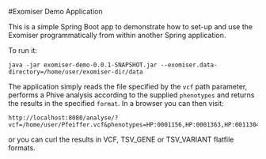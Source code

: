 #Exomiser Demo Application

This is a simple Spring Boot app to demonstrate how to set-up and use the Exomiser programmatically from within another Spring application.

To run it:

```
java -jar exomiser-demo-0.0.1-SNAPSHOT.jar --exomiser.data-directory=/home/user/exomiser-dir/data
```

The application simply reads the file specified by the ``vcf`` path parameter, performs a Phive analysis according to the supplied ``phenotypes`` 
 and returns the results in the specified ``format``. In a browser you can then visit:
 
 ```
 http://localhost:8080/analyse/?vcf=/home/user/Pfeiffer.vcf&phenotypes=HP:0001156,HP:0001363,HP:0011304,HP:0010055&format=HTML
 ```
 
 or you can curl the results in VCF, TSV_GENE or TSV_VARIANT flatfile formats. 